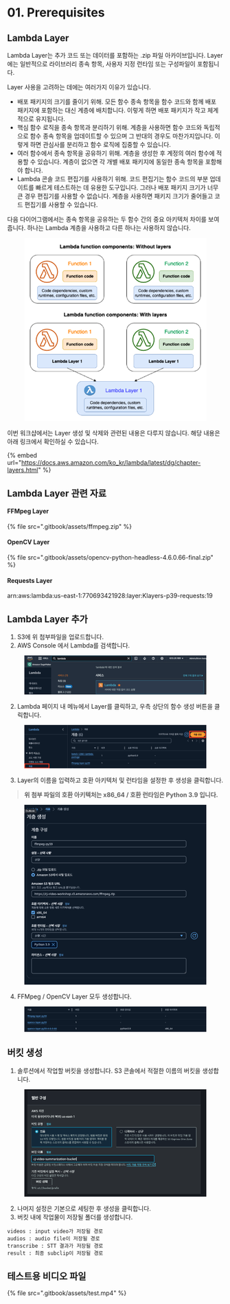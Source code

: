 # 01. Prerequisites

## Lambda Layer&#x20;



Lambda Layer는 추가 코드 또는 데이터를 포함하는 .zip 파일 아카이브입니다. Layer에는 일반적으로 라이브러리 종속 항목, 사용자 지정 런타임 또는 구성파일이 포함됩니다.



Layer 사용을 고려하는 데에는 여러가지 이유가 있습니다.

* 배포 패키지의 크기를 줄이기 위해. 모든 함수 종속 항목을 함수 코드와 함께 배포 패키지에 포함하는 대신 계층에 배치합니다. 이렇게 하면 배포 패키지가 작고 체계적으로 유지됩니다.
* 핵심 함수 로직을 종속 항목과 분리하기 위해. 계층을 사용하면 함수 코드와 독립적으로 함수 종속 항목을 업데이트할 수 있으며 그 반대의 경우도 마찬가지입니다. 이렇게 하면 관심사를 분리하고 함수 로직에 집중할 수 있습니다.
* 여러 함수에서 종속 항목을 공유하기 위해. 계층을 생성한 후 계정의 여러 함수에 적용할 수 있습니다. 계층이 없으면 각 개별 배포 패키지에 동일한 종속 항목을 포함해야 합니다.
* Lambda 콘솔 코드 편집기를 사용하기 위해. 코드 편집기는 함수 코드의 부분 업데이트를 빠르게 테스트하는 데 유용한 도구입니다. 그러나 배포 패키지 크기가 너무 큰 경우 편집기를 사용할 수 없습니다. 계층을 사용하면 패키지 크기가 줄어들고 코드 편집기를 사용할 수 있습니다.

다음 다이어그램에서는 종속 항목을 공유하는 두 함수 간의 중요 아키텍처 차이를  보여줍니다. 하나는 Lambda 계층을 사용하고 다른 하나는 사용하지 않습니다.



<figure><img src=".gitbook/assets/image (51).png" alt=""><figcaption></figcaption></figure>

이번 워크샵에서는 Layer 생성 및 삭제와 관련된 내용은 다루지 않습니다. 해당 내용은 아래 링크에서 확인하실 수 있습니다.

{% embed url="https://docs.aws.amazon.com/ko_kr/lambda/latest/dg/chapter-layers.html" %}

## Lambda Layer 관련 자료

#### FFMpeg Layer

{% file src=".gitbook/assets/ffmpeg.zip" %}

#### OpenCV Layer

{% file src=".gitbook/assets/opencv-python-headless-4.6.0.66-final.zip" %}

#### Requests Layer

arn:aws:lambda:us-east-1:770693421928:layer:Klayers-p39-requests:19



## Lambda Layer 추가

1. S3에 위 첨부파일을 업로드합니다.
2. AWS Console 에서 Lambda를 검색합니다.

<figure><img src=".gitbook/assets/image (52).png" alt=""><figcaption></figcaption></figure>

2. Lambda 페이지 내 메뉴에서 Layer를 클릭하고, 우측 상단의 함수 생성 버튼을 클릭합니다.

<figure><img src=".gitbook/assets/image (54).png" alt=""><figcaption></figcaption></figure>

3. Layer의 이름을 입력하고 호환 아키텍처 및 런타임을 설정한 후 생성을 클릭합니다.

> **위 첨부 파일의 호환 아키텍처는 x86\_64 / 호환 런타임은 Python 3.9 입니다.**

<figure><img src=".gitbook/assets/image (55).png" alt=""><figcaption></figcaption></figure>

4. FFMpeg / OpenCV Layer 모두 생성합니다.

<figure><img src=".gitbook/assets/image (57).png" alt=""><figcaption></figcaption></figure>

## 버킷 생성



1. 솔루션에서 작업할 버킷을 생성합니다. S3 콘솔에서 적절한 이름의 버킷을 생성합니다.

<figure><img src=".gitbook/assets/image (69).png" alt=""><figcaption></figcaption></figure>

2. 나머지 설정은 기본으로 세팅한 후 생성을 클릭합니다.
3. 버킷 내에 작업물이 저장될 폴더를 생성합니다.

```
videos : input video가 저장될 경로
audios : audio file이 저장될 경로
transcribe : STT 결과가 저장될 경로
result : 최종 subclip이 저장될 경로
```



## 테스트용 비디오 파일

{% file src=".gitbook/assets/test.mp4" %}
